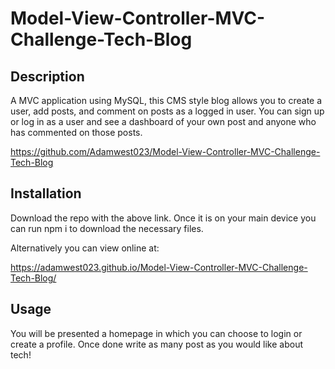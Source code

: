 # Model-View-Controller-MVC-Challenge-Tech-Blog

## Description 

A MVC application using MySQL, this CMS style blog allows you to create a user, add posts, and comment on posts as a logged in user. You can sign up or log in as a user and see a dashboard of your own post and anyone who has commented on those posts. 

https://github.com/Adamwest023/Model-View-Controller-MVC-Challenge-Tech-Blog

## Installation

Download the repo with the above link. Once it is on your main device you can run npm i to download the necessary files. 

Alternatively you can view online at:

https://adamwest023.github.io/Model-View-Controller-MVC-Challenge-Tech-Blog/

## Usage 

You will be presented a homepage in which you can choose to login or create a profile. Once done write as many post as you would like about tech! 

